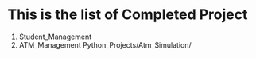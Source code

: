 # This is the list of Completed Project
1. Student_Management 
2. ATM_Management  Python_Projects/Atm_Simulation/
